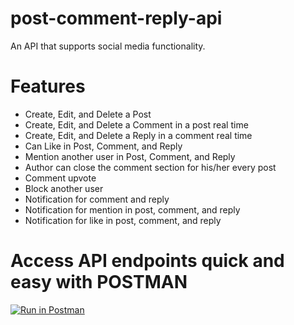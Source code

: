 # post-comment-reply-api
An API that supports social media functionality.

# Features
- Create, Edit, and Delete a Post
- Create, Edit, and Delete a Comment in a post real time
- Create, Edit, and Delete a Reply in a comment real time
- Can Like in Post, Comment, and Reply
- Mention another user in Post, Comment, and Reply
- Author can close the comment section for his/her every post
- Comment upvote
- Block another user
- Notification for comment and reply
- Notification for mention in post, comment, and reply
- Notification for like in post, comment, and reply

# Access API endpoints quick and easy with POSTMAN
[![Run in Postman](https://run.pstmn.io/button.svg)](https://app.getpostman.com/run-collection/26932885-4e1fa1f7-9e7b-4089-aeca-68ab357fcde0?action=collection%2Ffork&source=rip_markdown&collection-url=entityId%3D26932885-4e1fa1f7-9e7b-4089-aeca-68ab357fcde0%26entityType%3Dcollection%26workspaceId%3Dc37ab156-57a3-4304-8ee9-d7bdc45ae1f4)
